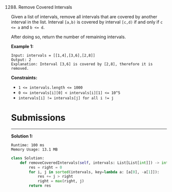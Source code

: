 1288. Remove Covered Intervals

Given a list of intervals, remove all intervals that are covered by another interval in the list. Interval `[a,b)` is covered by interval `[c,d)` if and only if `c <= a` and `b <= d`.

After doing so, return the number of remaining intervals.

 

**Example 1:**
```
Input: intervals = [[1,4],[3,6],[2,8]]
Output: 2
Explanation: Interval [3,6] is covered by [2,8], therefore it is removed.
```

**Constraints:**

* `1 <= intervals.length <= 1000`
* `0 <= intervals[i][0] < intervals[i][1] <= 10^5`
* `intervals[i] != intervals[j] for all i != j`

# Submissions
---
**Solution 1:**
```
Runtime: 100 ms
Memory Usage: 13.1 MB
```
```python
class Solution:
    def removeCoveredIntervals(self, intervals: List[List[int]]) -> int:
        res = right = 0
        for i, j in sorted(intervals, key=lambda a: [a[0], -a[1]]):
            res += j > right
            right = max(right, j)
        return res
```